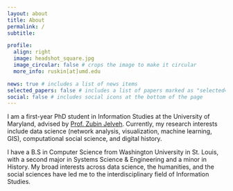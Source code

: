 ```yaml
---
layout: about
title: About
permalink: /
subtitle:

profile:
  align: right
  image: headshot_square.jpg
  image_circular: false # crops the image to make it circular
  more_info: ruskin[at]umd.edu

news: true # includes a list of news items
selected_papers: false # includes a list of papers marked as "selected={true}"
social: false # includes social icons at the bottom of the page
---
```


I am a first-year PhD student in Information Studies at the University of Maryland, advised by [Prof. Zubin Jelveh](https://zjelveh.github.io/). Currently, my research interests include data science (network analysis, visualization, machine learning, GIS), computational social science, and digital history. 

I have a B.S in Computer Science from Washington University in St. Louis, with a second major in Systems Science & Engineering and a minor in History. My broad interests across data science, the humanities, and the social sciences have led me to the interdisciplinary field of Information Studies.